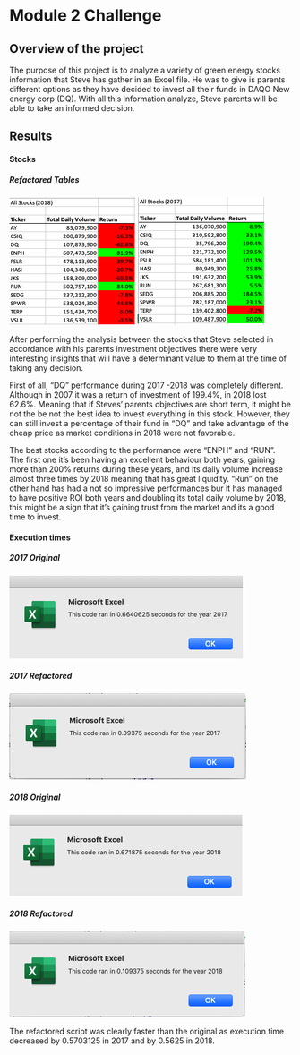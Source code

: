 # Module 2 Challenge 

## Overview of the project

The purpose of this project is to analyze a variety of green energy stocks information that Steve has gather in an Excel file. He was to give is parents different options as they have decided to invest all their funds in DAQO New energy corp (DQ). With all this information analyze, Steve parents will be able to take an informed decision.

## Results

#### Stocks

##### Refactored Tables
![Table 2018](https://raw.githubusercontent.com/sergiocapacho/Challenge2/main/Resourses/2018.png) ![Table 2017](https://raw.githubusercontent.com/sergiocapacho/Challenge2/main/Resourses/2017.png)

After performing the analysis between the stocks that Steve selected in accordance with his parents investment objectives there were very interesting insights that will have a determinant value to them at the time of taking any decision. 

First of all, “DQ” performance during 2017 -2018 was completely different. Although in 2007 it was a return of investment of 199.4%, in 2018 lost 62.6%. Meaning that if Steves’ parents objectives are short term, it might be not the be not the best idea to invest everything in this stock. However, they can still invest a percentage of their fund in “DQ” and take advantage of the cheap price as market conditions in 2018 were not favorable.

The best stocks according to the performance were “ENPH” and “RUN”. The first one it’s been having an excellent behaviour both years, gaining more than 200% returns during these years, and its daily volume increase almost three times by 2018 meaning that has great liquidity. “Run” on the other hand has had a not so impressive performances bur it has managed to have positive ROI both years and doubling its total daily volume by 2018, this might be a sign that it’s gaining trust from the market and its a good time to invest.  

#### Execution times
##### 2017 Original
![2017 Original](https://raw.githubusercontent.com/sergiocapacho/Challenge2/main/Resourses/2017_Before.png)

##### 2017 Refactored
![2017 Refactored](https://raw.githubusercontent.com/sergiocapacho/Challenge2/main/Resourses/Refactored%202017.png)

##### 2018 Original
![2018 Original](https://raw.githubusercontent.com/sergiocapacho/Challenge2/main/Resourses/2018_Before.png)

##### 2018 Refactored
![2018 Refactored](https://raw.githubusercontent.com/sergiocapacho/Challenge2/main/Resourses/Refactored%202018.png)

The refactored script was clearly faster than the original as execution time decreased by 0.5703125 in 2017 and by 0.5625 in 2018.




